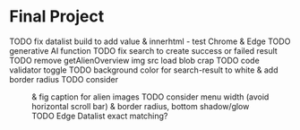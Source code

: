 # Final Project

<!-- final_project -->
TODO fix datalist build to add value & innerhtml - test Chrome & Edge
TODO generative AI function
TODO fix search to create success or failed result
TODO remove getAlienOverview img src load blob crap
TODO code validator toggle
TODO background color for search-result to white & add border radius
TODO consider <figure> & fig caption for alien images
TODO consider menu width (avoid horizontal scroll bar) & border radius, bottom shadow/glow
TODO Edge Datalist exact matching?

